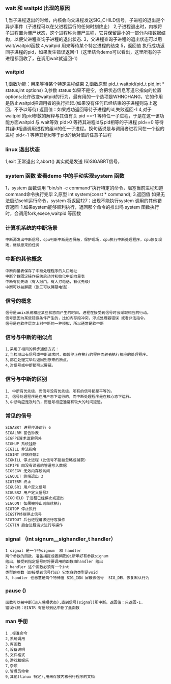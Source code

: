 ### wait 和 waitpid 出现的原因
1,当子进程退出的时候，内核会向父进程发送SIG_CHILD信号，子进程的退出是个异步事件（子进程可以在父进程运行的任何时刻终止）
2,子进程退出时，内核将子进程置为僵尸状态，这个进程称为僵尸进程，它只保留最小的一部分内核数据结构，以便父进程查询子进程的退出状态.
3，父进程查询子进程的退出状态可以用wait/waitpid函数
4,waitpid 用来等待某个特定进程的结束
5，返回值
执行成功返回子进程的pid，如果发生错误返回-1（这里结合demo可以看出，这里所有的子进程都回收了，在调用wait就返回-1）
### waitpid 
1,函数功能：用来等待某个特定进程结束
2,函数原型 pid_t waitpid(pid_t pid,int * status,int options)
3,参数 
	status 如果不是空，会把状态信息写道它指向的位置
	options:允许改变waitpid的行为，最有用的一个选项是WHNOHANG，它的作用是防止waitpid把调用者的执行挂起.(如果没有任何已经结束的子进程则马上返回，不予以等待)
	返回值：如果成功返回等待子进程的id,失败返回-1
4,对于waitpid 的pid参数的解释与其值有关
	pid ==-1 等待任一子进程，于是在这一该功能方面waitpid 与 wait等效
	pid>0 等待其进程id与pid相等的子进程
	pid==0 等待其组id相遇调用进程的组id的任一子进程。换句话说是与调用者进程同在一个组的进程
	pid<-1 等待其组id等于pid的绝对值的任意子进程
### linux 退出状态
1,exit 正常退出
2,abort() 其实就是发送 (6)SIGABRT信号，	
### system 函数 查看demo 中的手动实现system 函数
1，system 函数调用 “bin/sh -c command”执行特定的命令，阻塞当前进程知道command命令执行完毕 
2,原型 int system(const * command);
3,返回值
	如果无法启动sehll运行命令，system 将返回127；出现不能执行system
	调用的其他错误返回-1.如果system能够顺利执行，返回那个命令的推出吗
	system 函数执行时，会调用fork,exece,waitpid 等函数
### 计算机系统的中断场景
	中断源发出中断信号，cpu判断中断是否屏蔽，保护现场，cpu执行中断处理程序，cpu恢复现场，继续原来的任务
### 中断的其他概念
	中断向量表保存了中断处理程序的入口地址
	中断个数固定操作系统启动时初始化中断向量表
	中断有优先级（有人敲门，有人打电话，有优先级）
	中断可以被屏蔽（张三可以屏蔽电话）·
### 信号的概念
	信号是unix系统相应某些状态而产生的时间，进程在接受到信号时会采取相应的行动。
	信号是因为某些错误条件产生的，比如内存段冲突，浮点处理器错误 或者非法指令。
	信号是在软件层次上对中断的一种模拟，所以通常是软中断
### 信号与中断的相似点
	1,采用了相同的异步通信方式：
	2,当检测出有信号或中断请求时，都暂停正在执行的程序而转去执行相应的处理程序。
	3,都在处理完毕后返回到原来的断点。
	4,对信号或中断都可以屏蔽。
### 信号与中断的区别
	1, 中断有优先级，而信号没有优先级，所有的信号都是平等的。
	2, 信号处理程序是在用户态下运行的，而中断处理程序是在核心态下运行。
	3,中断响应是及时的，而信号相应通常有较大的时间延迟。
### 常见的信号
	SIGABRT 进程停滞运行 6 
	SIGALRM 警告钟表
	SIGFPE算术运算例外
	SIGHUP 系统挂断
	SIGILL 非法指令
	SIGINT 终端终端2
	SIGKILL 停止进程（此信号不能被忽略或捕获）
	SIPIPE 向没有读者的管道写入数据
	SIGSEGV 无效内存段访问
	SIGQUIT 终端退出 3
	SIGTERM 终止
	SIGUSR1 用户定义信号
	SIGUSR2 用户定义信号2
	SIGCHILD 子进程已经停止或退出
	SIGCONT 如果被停止则继续执行
	SIGTOP 停止执行
	SIGSTP终端停止信号
	SIGTOUT 后台进程请求进行写操作
	SIGTIN 后台进程请求进行写操作

### signal （int signum__sighandler_t handler）
	1 signal 是一个待signum  和 handler
	两个参数的函数，准备捕捉或者屏蔽的i新年好有参数signum
	给出，接受到指定信号时将要调用的函数由handler 给出
	2 handler 这个函数必须有一个int
	类型的参数（即接受到信号代码）它本身的类型是void
    3, handler 也恶意是两个特殊值 SIG_IGN 屏蔽该信号  SIG_DEL 恢复默认行为	
### pause ()
	函数可以被中断(进入睡眠状态),直到信号(signal)所中断。返回值：只返回-1.
	错误代码：EINTR 有信号到达中断了此函数
### man 手册
	1 ,标准命令
	2,系统调用
	3,库函数
	4,设备说明
	5,文件格式
	6,游戏和娱乐
	7,杂项
	8,管理员命令
	9,其他(linux 特定),用来存放内核例行程序的文档
